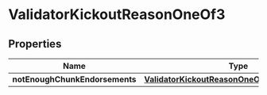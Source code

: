 
# ValidatorKickoutReasonOneOf3

## Properties
| Name | Type | Description | Notes |
| ------------ | ------------- | ------------- | ------------- |
| **notEnoughChunkEndorsements** | [**ValidatorKickoutReasonOneOfNotEnoughBlocks**](ValidatorKickoutReasonOneOfNotEnoughBlocks.md) |  |  |



